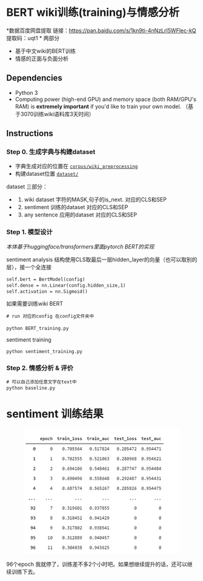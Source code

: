 # BERT wiki训练(training)与情感分析
*数据百度网盘提取 链接：https://pan.baidu.com/s/1kn9ti-4nNzLrI5WFlec-kQ 
提取码：uqt1 
*
两部分
- 基于中文wiki的BERT训练
- 情感的正面与负面分析

## Dependencies

- Python 3
- Computing power (high-end GPU) and memory space (both RAM/GPU's RAM) is **extremely important** if you'd like to train your own model. （基于3070训练wiki语料库3天时间）


## Instructions



### Step 0. 生成字典与构建dataset
- 字典生成对应的位置在 [`corpus/wiki_preprocessing`](corpus/wiki_preprocessing)
- 构建dataset位置 [`dataset/`](dataset/)

dataset 三部分：
- 1. wiki dataset 字符的MASK,句子的is_next. 对应的CLS和SEP
- 2. sentiment 训练的dataset 对应的CLS和SEP
- 3. any sentence 应用的dataset 对应的CLS和SEP



### Step 1. 模型设计
*本体基于huggingface/transformers里面pytorch BERT的实现*

sentiment analysis 结构使用CLS取最后一层hidden_layer的向量（也可以取别的层），接一个全连接
```
self.bert = BertModel(config)
self.dense = nn.Linear(config.hidden_size,1)
self.activation = nn.Sigmoid()
```

如果需要训练wiki BERT
```
# run 对应的config 在config文件夹中

python BERT_training.py 
```

sentiment training
```
python sentiment_training.py 
```


### Step 2. 情感分析 & 评价

```
# 可以自己添加任意文字在text中
python baseline.py

```

# sentiment 训练结果
<p align="center">
  <img src="./output_sentiment_bert/res.png" width="" height="">
</p>

96个epoch 我就停了，训练差不多2个小时吧。如果想继续提升的话，还可以继续训练下去。